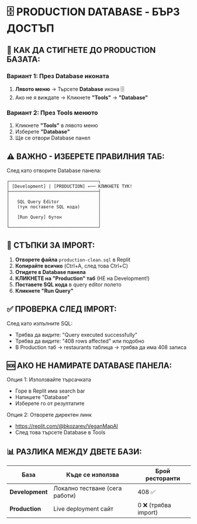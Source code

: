 # 🗄️ PRODUCTION DATABASE - БЪРЗ ДОСТЪП

## 📍 КАК ДА СТИГНЕТЕ ДО PRODUCTION БАЗАТА:

### Вариант 1: През Database иконата
1. **Лявото меню** → Търсете **Database** икона 🗄️
2. Ако не я виждате → Кликнете **"Tools"** → **"Database"**

### Вариант 2: През Tools менюто
1. Кликнете **"Tools"** в лявото меню
2. Изберете **"Database"**
3. Ще се отвори Database панел

## ⚠️ ВАЖНО - ИЗБЕРЕТЕ ПРАВИЛНИЯ ТАБ:

След като отворите Database панела:

```
┌──────────────────────────────────┐
│ [Development] | [PRODUCTION] ←── КЛИКНЕТЕ ТУК!
├──────────────────────────────────┤
│                                  │
│   SQL Query Editor               │
│   (тук поставете SQL кода)       │
│                                  │
│   [Run Query] бутон              │
│                                  │
└──────────────────────────────────┘
```

## 📝 СТЪПКИ ЗА IMPORT:

1. **Отворете файла** `production-clean.sql` в Replit
2. **Копирайте всичко** (Ctrl+A, след това Ctrl+C)
3. **Отидете в Database панела**
4. **КЛИКНЕТЕ на "Production" таб** (НЕ на Development!)
5. **Поставете SQL кода** в query editor полето
6. **Кликнете "Run Query"**

## ✅ ПРОВЕРКА СЛЕД IMPORT:

След като изпълните SQL:
- Трябва да видите: "Query executed successfully"
- Трябва да видите: "408 rows affected" или подобно
- В Production таб → restaurants таблица → трябва да има 408 записа

## 🆘 АКО НЕ НАМИРАТЕ DATABASE ПАНЕЛА:

Опция 1: Използвайте търсачката
- Горе в Replit има search bar
- Напишете "Database" 
- Изберете го от резултатите

Опция 2: Отворете директен линк
- https://replit.com/@bkozarev/VeganMapAI
- След това търсете Database в Tools

## 📊 РАЗЛИКА МЕЖДУ ДВЕТЕ БАЗИ:

| База | Къде се използва | Брой ресторанти |
|------|------------------|-----------------|
| **Development** | Локално тестване (сега работи) | 408 ✅ |
| **Production** | Live deployment сайт | 0 ❌ (трябва import) |